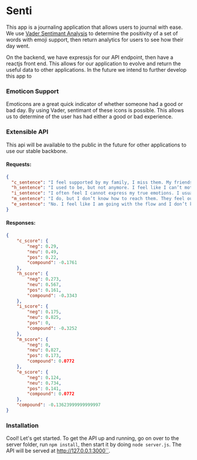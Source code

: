 # Senti


This app is a journaling application that allows users to journal with ease. We use [Vader Sentimant Analysis](https://github.com/vaderSentiment/vaderSentiment-js) to determine the positivity of a set of words with emoji support, then return analytics for users to see how their day went.

On the backend, we have expressjs for our API endpoint, then have a reactjs front end. This allows for our application to evolve and return the useful data to other applications.
In the future we intend to further develop this app to 

### Emoticon Support
Emoticons are a great quick indicator of whether someone had a good or bad day. By using Vader, sentimant of these icons is possible. This allows us to determine of the user has had either a good or bad experience.

### Extensible API
This api will be available to the public in the future for other applications to use our stable backbone. 

#### Requests: 
```json
{
  "c_sentence": "I feel supported by my family, I miss them. My friends, they’ve been ignoring me. It feels very lonely.",
  "h_sentence": "I used to be, but not anymore. I feel like I can’t motivate myself without others supporting me.",
  "i_sentence": "I often feel I cannot express my true emotions. I usually lock them up inside.",
  "m_sentence": "I do, but I don’t know how to reach them. They feel out of reach.",
  "e_sentence": "No. I feel like I am going with the flow and I don’t know where it’s taking me."
}
```

#### Responses: 
```json
{
    "c_score": {
        "neg": 0.29,
        "neu": 0.49,
        "pos": 0.22,
        "compound": -0.1761
    },
    "h_score": {
        "neg": 0.273,
        "neu": 0.567,
        "pos": 0.161,
        "compound": -0.3343
    },
    "i_score": {
        "neg": 0.175,
        "neu": 0.825,
        "pos": 0,
        "compound": -0.3252
    },
    "m_score": {
        "neg": 0,
        "neu": 0.827,
        "pos": 0.173,
        "compound": 0.0772
    },
    "e_score": {
        "neg": 0.124,
        "neu": 0.734,
        "pos": 0.141,
        "compound": 0.0772
    },
    "compound": -0.13623999999999997
}
```

### Installation
Cool! Let's get started. To get the API up and running, go on over to the server folder, run ``npm install``, then start it by doing ``node server.js``. The API will be served at http://127.0.0.1:3000``.

### 
